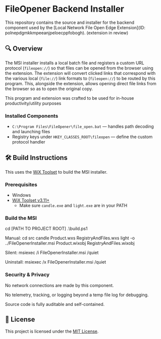 # FileOpener Backend Installer

This repository contains the source and installer for the backend component used by the [Local Network File Open Edge Extension](ID: polnepdgmkkmpeeanjpeloecppfobogh).
(extension in review)

## 🔍 Overview

The MSI installer installs a local batch file and registers a custom URL protocol (`fileopen://`) so that files can be opened from the browser using the extension.
The extension will convert clicked links that correspond with the various local (`file://`) link formats to (`fileopen://`) to be routed by this program.
This, alongside the extension, allows opening direct file links from the browser so as to open the original copy.

This program and extension was crafted to be used for in-house productivity/utility purposes

### Installed Components

- `C:\Program Files\FileOpener\file_open.bat` — handles path decoding and launching files
- Registry keys under `HKEY_CLASSES_ROOT\fileopen` — define the custom protocol handler

## 🛠 Build Instructions

This uses the [WiX Toolset](https://wixtoolset.org/) to build the MSI installer.

### Prerequisites

- Windows
- [WiX Toolset v3.11+](https://wixtoolset.org/releases/)
  - Make sure `candle.exe` and `light.exe` are in your PATH

### Build the MSI

cd [PATH TO PROJECT ROOT]
.\build.ps1

Manual:
cd src
candle Product.wxs RegistryAndFiles.wxs
light -o ../FileOpenerInstaller.msi Product.wixobj RegistryAndFiles.wixobj

Silent:
msiexec /i FileOpenerInstaller.msi /quiet

Uninstall:
msiexec /x FileOpenerInstaller.msi /quiet

### Security & Privacy

No network connections are made by this component.

No telemetry, tracking, or logging beyond a temp file log for debugging.

Source code is fully auditable and self-contained.

## 📄 License

This project is licensed under the [MIT License](LICENSE).
